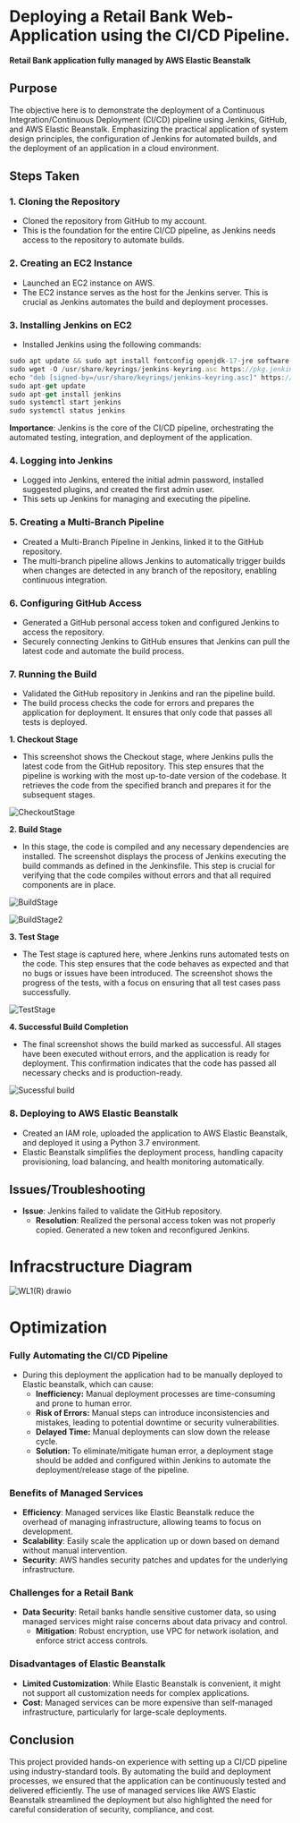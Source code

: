 # Deploying a Retail Bank Web-Application using the CI/CD Pipeline.

**Retail Bank application fully managed by AWS Elastic Beanstalk**

## **Purpose**

The objective here is to demonstrate the deployment of a Continuous Integration/Continuous Deployment (CI/CD) pipeline using Jenkins, GitHub, and AWS Elastic Beanstalk. Emphasizing the practical application of system design principles, the configuration of Jenkins for automated builds, and the deployment of an application in a cloud environment.

## **Steps Taken**

### **1. Cloning the Repository**

- Cloned the repository from GitHub to my account.
- This is the foundation for the entire CI/CD pipeline, as Jenkins needs access to the repository to automate builds.

### **2. Creating an EC2 Instance**

- Launched an EC2 instance on AWS.
- The EC2 instance serves as the host for the Jenkins server. This is crucial as Jenkins automates the build and deployment processes.

### **3. Installing Jenkins on EC2**

- Installed Jenkins using the following commands:

```jsx
sudo apt update && sudo apt install fontconfig openjdk-17-jre software-properties-common && sudo add-apt-repository ppa:deadsnakes/ppa && sudo apt install python3.7 python3.7-venv
sudo wget -O /usr/share/keyrings/jenkins-keyring.asc https://pkg.jenkins.io/debian-stable/jenkins.io-2023.key
echo "deb [signed-by=/usr/share/keyrings/jenkins-keyring.asc]" https://pkg.jenkins.io/debian-stable binary/ | sudo tee /etc/apt/sources.list.d/jenkins.list > /dev/null
sudo apt-get update
sudo apt-get install jenkins
sudo systemctl start jenkins
sudo systemctl status jenkins
```

**Importance**: Jenkins is the core of the CI/CD pipeline, orchestrating the automated testing, integration, and deployment of the application.

### **4. Logging into Jenkins**

- Logged into Jenkins, entered the initial admin password, installed suggested plugins, and created the first admin user.
- This sets up Jenkins for managing and executing the pipeline.

### **5. Creating a Multi-Branch Pipeline**

- Created a Multi-Branch Pipeline in Jenkins, linked it to the GitHub repository.
- The multi-branch pipeline allows Jenkins to automatically trigger builds when changes are detected in any branch of the repository, enabling continuous integration.

### **6. Configuring GitHub Access**

- Generated a GitHub personal access token and configured Jenkins to access the repository.
- Securely connecting Jenkins to GitHub ensures that Jenkins can pull the latest code and automate the build process.

### **7. Running the Build**

- Validated the GitHub repository in Jenkins and ran the pipeline build.
- The build process checks the code for errors and prepares the application for deployment. It ensures that only code that passes all tests is deployed.

**1. Checkout Stage**

- This screenshot shows the Checkout stage, where Jenkins pulls the latest code from the GitHub repository. This step ensures that the pipeline is working with the most up-to-date version of the codebase. It retrieves the code from the specified branch and prepares it for the subsequent stages.

![CheckoutStage](https://github.com/user-attachments/assets/3c7ea3c0-1977-4688-9dba-0232b53d2a10)

**2. Build Stage**

- In this stage, the code is compiled and any necessary dependencies are installed. The screenshot displays the process of Jenkins executing the build commands as defined in the Jenkinsfile. This step is crucial for verifying that the code compiles without errors and that all required components are in place.

![BuildStage](https://github.com/user-attachments/assets/c5da4389-0e57-479a-96b6-45e56a26e17b)

![BuildStage2](https://github.com/user-attachments/assets/181395c1-1afe-4791-86de-eeb59754b56a)

 **3. Test Stage**

- The Test stage is captured here, where Jenkins runs automated tests on the code. This step ensures that the code behaves as expected and that no bugs or issues have been introduced. The screenshot shows the progress of the tests, with a focus on ensuring that all test cases pass successfully.

![TestStage](https://github.com/user-attachments/assets/72c9fb5e-239a-44ce-94a6-1830821513ab)

**4. Successful Build Completion**

- The final screenshot shows the build marked as successful. All stages have been executed without errors, and the application is ready for deployment. This confirmation indicates that the code has passed all necessary checks and is production-ready.
    
![Sucessful build](https://github.com/user-attachments/assets/863182a2-f243-4396-bde6-dd67e0cc614d)


### **8. Deploying to AWS Elastic Beanstalk**

- Created an IAM role, uploaded the application to AWS Elastic Beanstalk, and deployed it using a Python 3.7 environment.
- Elastic Beanstalk simplifies the deployment process, handling capacity provisioning, load balancing, and health monitoring automatically.

## **Issues/Troubleshooting**

- **Issue**: Jenkins failed to validate the GitHub repository.
    - **Resolution**: Realized the personal access token was not properly copied. Generated a new token and reconfigured Jenkins.


# Infracstructure Diagram

![WL1(R) drawio](https://github.com/user-attachments/assets/b67b955a-6b04-499b-a0a9-5a01766507ee)


# Optimization

### Fully Automating the CI/CD Pipeline

- During this deployment the application had to be manually deployed to Elastic beanstalk, which can cause:
    - **Inefficiency:** Manual deployment processes are time-consuming and prone to human error.
    - **Risk of Errors:** Manual steps can introduce inconsistencies and mistakes, leading to potential downtime or security vulnerabilities.
    - **Delayed Time:** Manual deployments can slow down the release cycle.
    - **Solution:** To eliminate/mitigate human error, a deployment stage should be added and configured within Jenkins to automate the deployment/release stage of the pipeline.
    

### **Benefits of Managed Services**

- **Efficiency**: Managed services like Elastic Beanstalk reduce the overhead of managing infrastructure, allowing teams to focus on development.
- **Scalability**: Easily scale the application up or down based on demand without manual intervention.
- **Security**: AWS handles security patches and updates for the underlying infrastructure.

### **Challenges for a Retail Bank**

- **Data Security**: Retail banks handle sensitive customer data, so using managed services might raise concerns about data privacy and control.
    - **Mitigation**: Robust encryption, use VPC for network isolation, and enforce strict access controls.

### **Disadvantages of Elastic Beanstalk**

- **Limited Customization**: While Elastic Beanstalk is convenient, it might not support all customization needs for complex applications.
- **Cost**: Managed services can be more expensive than self-managed infrastructure, particularly for large-scale deployments.

## **Conclusion**

This project provided hands-on experience with setting up a CI/CD pipeline using industry-standard tools. By automating the build and deployment processes, we ensured that the application can be continuously tested and delivered efficiently. The use of managed services like AWS Elastic Beanstalk streamlined the deployment but also highlighted the need for careful consideration of security, compliance, and cost.
